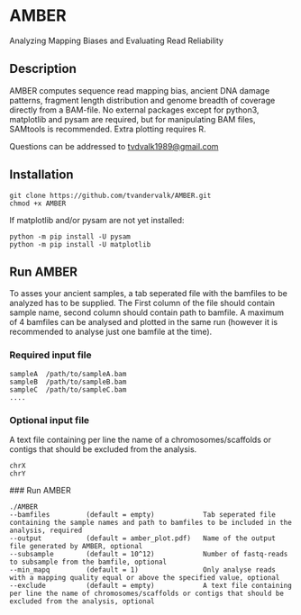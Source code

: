 # AMBER
Analyzing Mapping Biases and Evaluating Read Reliability

## Description
AMBER computes sequence read mapping bias, ancient DNA damage patterns, fragment length distribution and genome breadth of coverage directly from a BAM-file. 
No external packages except for python3, matplotlib and pysam are required, but for manipulating BAM files, SAMtools is recommended. Extra plotting requires R.

Questions can be addressed to tvdvalk1989@gmail.com

## Installation

```
git clone https://github.com/tvandervalk/AMBER.git
chmod +x AMBER
```

If matplotlib and/or pysam are not yet installed:
```
python -m pip install -U pysam
python -m pip install -U matplotlib
```

## Run AMBER

To asses your ancient samples, a tab seperated file with the bamfiles to be analyzed has to be supplied. The First column of the file should contain sample name, second column should contain path to bamfile. A maximum of 4 bamfiles can be analysed and plotted in the same run (however it is recommended to analyse just one bamfile at the time).

### Required input file
```
sampleA  /path/to/sampleA.bam
sampleB  /path/to/sampleB.bam
sampleC  /path/to/sampleC.bam
....
```

### Optional input file
A text file containing per line the name of a chromosomes/scaffolds or contigs that should be excluded from the analysis.
```
chrX
chrY
```

### Run AMBER
```
./AMBER
--bamfiles         (default = empty)            Tab seperated file containing the sample names and path to bamfiles to be included in the analysis, required
--output           (default = amber_plot.pdf)   Name of the output file generated by AMBER, optional
--subsample        (default = 10^12)            Number of fastq-reads to subsample from the bamfile, optional
--min_mapq         (default = 1)                Only analyse reads with a mapping quality equal or above the specified value, optional
--exclude          (default = empty)            A text file containing per line the name of chromosomes/scaffolds or contigs that should be excluded from the analysis, optional
```

